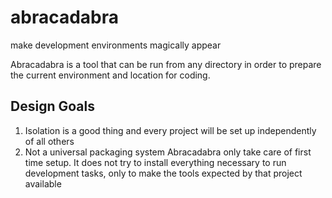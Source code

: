 # abracadabra
make development environments magically appear

Abracadabra is a tool that can be run from any directory in order to prepare the current environment and location for coding.

## Design Goals

1. Isolation
   is a good thing and every project will be set up independently of all others
2. Not a universal packaging system
   Abracadabra only take care of first time setup. It does not try to install everything necessary to run development tasks,
   only to make the tools expected by that project available
